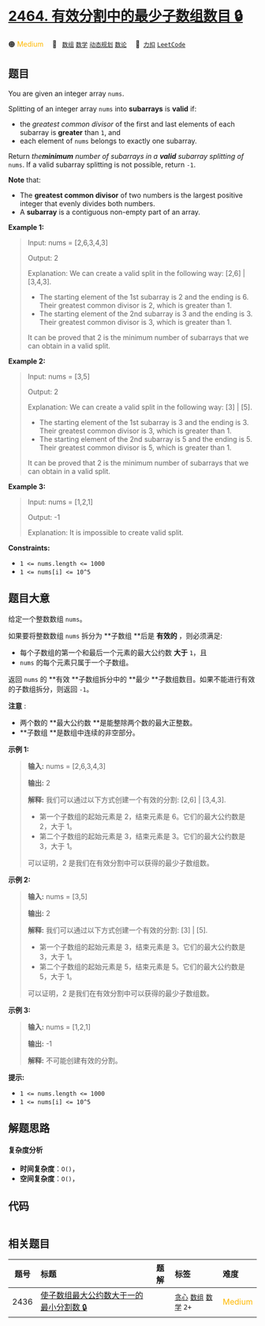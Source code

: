 # [2464. 有效分割中的最少子数组数目 🔒](https://2xiao.github.io/leetcode-js/problem/2464.html)

🟠 <font color=#ffb800>Medium</font>&emsp; 🔖&ensp; [`数组`](/tag/array.md) [`数学`](/tag/math.md) [`动态规划`](/tag/dynamic-programming.md) [`数论`](/tag/number-theory.md)&emsp; 🔗&ensp;[`力扣`](https://leetcode.cn/problems/minimum-subarrays-in-a-valid-split) [`LeetCode`](https://leetcode.com/problems/minimum-subarrays-in-a-valid-split)

## 题目

You are given an integer array `nums`.

Splitting of an integer array `nums` into **subarrays** is **valid** if:

  * the _greatest common divisor_ of the first and last elements of each subarray is **greater** than `1`, and
  * each element of `nums` belongs to exactly one subarray.

Return _the**minimum** number of subarrays in a **valid** subarray splitting
of_ `nums`. If a valid subarray splitting is not possible, return `-1`.

**Note** that:

  * The **greatest common divisor** of two numbers is the largest positive integer that evenly divides both numbers.
  * A **subarray** is a contiguous non-empty part of an array.



**Example 1:**

> Input: nums = [2,6,3,4,3]
> 
> Output: 2
> 
> Explanation: We can create a valid split in the following way: [2,6] | [3,4,3].
> - The starting element of the 1st subarray is 2 and the ending is 6. Their greatest common divisor is 2, which is greater than 1.
> - The starting element of the 2nd subarray is 3 and the ending is 3. Their greatest common divisor is 3, which is greater than 1.
> 
> It can be proved that 2 is the minimum number of subarrays that we can obtain in a valid split.

**Example 2:**

> Input: nums = [3,5]
> 
> Output: 2
> 
> Explanation: We can create a valid split in the following way: [3] | [5].
> - The starting element of the 1st subarray is 3 and the ending is 3. Their greatest common divisor is 3, which is greater than 1.
> - The starting element of the 2nd subarray is 5 and the ending is 5. Their greatest common divisor is 5, which is greater than 1.
> 
> It can be proved that 2 is the minimum number of subarrays that we can obtain in a valid split.

**Example 3:**

> Input: nums = [1,2,1]
> 
> Output: -1
> 
> Explanation: It is impossible to create valid split.

**Constraints:**

  * `1 <= nums.length <= 1000`
  * `1 <= nums[i] <= 10^5`


## 题目大意

给定一个整数数组 `nums`。

如果要将整数数组 `nums` 拆分为 **子数组  **后是 **有效的** ，则必须满足:

  * 每个子数组的第一个和最后一个元素的最大公约数 **大于** `1`，且
  * `nums` 的每个元素只属于一个子数组。

返回 `nums` 的 **有效  **子数组拆分中的 **最少  **子数组数目。如果不能进行有效的子数组拆分，则返回 `-1`。

**注意** :

  * 两个数的 **最大公约数  **是能整除两个数的最大正整数。
  * **子数组  **是数组中连续的非空部分。



**示例 1:**

> 
> 
> 
> 
> 
> **输入:** nums = [2,6,3,4,3]
> 
> **输出:** 2
> 
> **解释:** 我们可以通过以下方式创建一个有效的分割: [2,6] | [3,4,3].
> - 第一个子数组的起始元素是 2，结束元素是 6。它们的最大公约数是 2，大于 1。
> - 第二个子数组的起始元素是 3，结束元素是 3。它们的最大公约数是 3，大于 1。
> 
> 可以证明，2 是我们在有效分割中可以获得的最少子数组数。
> 
> 

**示例 2:**

> 
> 
> 
> 
> 
> **输入:** nums = [3,5]
> 
> **输出:** 2
> 
> **解释:** 我们可以通过以下方式创建一个有效的分割: [3] | [5].
> - 第一个子数组的起始元素是 3，结束元素是 3。它们的最大公约数是 3，大于 1。
> - 第二个子数组的起始元素是 5，结束元素是 5。它们的最大公约数是 5，大于 1。
> 
> 可以证明，2 是我们在有效分割中可以获得的最少子数组数。
> 
> 

**示例  3:**

> 
> 
> 
> 
> 
> **输入:** nums = [1,2,1]
> 
> **输出:** -1
> 
> **解释:** 不可能创建有效的分割。



**提示:**

  * `1 <= nums.length <= 1000`
  * `1 <= nums[i] <= 10^5`


## 解题思路

#### 复杂度分析

- **时间复杂度**：`O()`，
- **空间复杂度**：`O()`，

## 代码

```javascript

```

## 相关题目

<!-- prettier-ignore -->
| 题号 | 标题 | 题解 | 标签 | 难度 |
| :------: | :------ | :------: | :------ | :------ |
| 2436 | [使子数组最大公约数大于一的最小分割数 🔒](https://leetcode.com/problems/minimum-split-into-subarrays-with-gcd-greater-than-one) |  |  [`贪心`](/tag/greedy.md) [`数组`](/tag/array.md) [`数学`](/tag/math.md) `2+` | <font color=#ffb800>Medium</font> |
